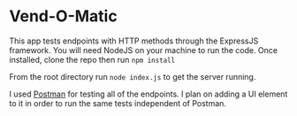 # Vend-O-Matic
This app tests endpoints with HTTP methods through the ExpressJS framework. You will need NodeJS on your machine to run the code. Once installed, clone the repo then run 
```npm install```

From the root directory run `node index.js` to get the server running.

I used [Postman](https://www.getpostman.com/) for testing all of the endpoints. I plan on adding a UI element to it in order to run the same tests independent of Postman.